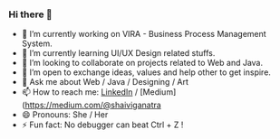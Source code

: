 ### Hi there 👋

- 🔭 I’m currently working on VIRA - Business Process Management System.
- 🌱 I’m currently learning UI/UX Design related stuffs.
- 👯 I’m looking to collaborate on projects related to Web and Java.
- 🤔 I’m open to exchange ideas, values and help other to get inspire.
- 💬 Ask me about Web / Java / Designing / Art
- 📫 How to reach me: [LinkedIn](https://www.linkedin.com/in/shaiviganatra/) / [Medium](https://medium.com/@shaiviganatra
- 😄 Pronouns: She / Her
- ⚡ Fun fact: No debugger can beat Ctrl + Z !

